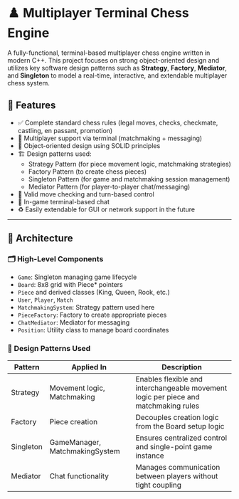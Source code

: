 # ♟️ Multiplayer Terminal Chess Engine

A fully-functional, terminal-based multiplayer chess engine written in modern C++. This project focuses on strong object-oriented design and utilizes key software design patterns such as **Strategy**, **Factory**, **Mediator**, and **Singleton** to model a real-time, interactive, and extendable multiplayer chess system.

## 📌 Features

- ✅ Complete standard chess rules (legal moves, checks, checkmate, castling, en passant, promotion)
- 🤝 Multiplayer support via terminal (matchmaking + messaging)
- 🧠 Object-oriented design using SOLID principles
- 🏗️ Design patterns used:
  - Strategy Pattern (for piece movement logic, matchmaking strategies)
  - Factory Pattern (to create chess pieces)
  - Singleton Pattern (for game and matchmaking session management)
  - Mediator Pattern (for player-to-player chat/messaging)
- 🧪 Valid move checking and turn-based control
- 💬 In-game terminal-based chat
- ♻️ Easily extendable for GUI or network support in the future

---

## 🧱 Architecture

### 🗂️ High-Level Components

- `Game`: Singleton managing game lifecycle
- `Board`: 8x8 grid with Piece* pointers
- `Piece` and derived classes (King, Queen, Rook, etc.)
- `User`, `Player`, `Match`
- `MatchmakingSystem`: Strategy pattern used here
- `PieceFactory`: Factory to create appropriate pieces
- `ChatMediator`: Mediator for messaging
- `Position`: Utility class to manage board coordinates

### 🔁 Design Patterns Used

<table>
  <thead>
    <tr>
      <th>Pattern</th>
      <th>Applied In</th>
      <th>Description</th>
    </tr>
  </thead>
  <tbody>
    <tr>
      <td>Strategy</td>
      <td>Movement logic, Matchmaking</td>
      <td>Enables flexible and interchangeable movement logic per piece and matchmaking rules</td>
    </tr>
    <tr>
      <td>Factory</td>
      <td>Piece creation</td>
      <td>Decouples creation logic from the Board setup logic</td>
    </tr>
    <tr>
      <td>Singleton</td>
      <td>GameManager, MatchmakingSystem</td>
      <td>Ensures centralized control and single-point game instance</td>
    </tr>
    <tr>
      <td>Mediator</td>
      <td>Chat functionality</td>
      <td>Manages communication between players without tight coupling</td>
    </tr>
  </tbody>
</table>

